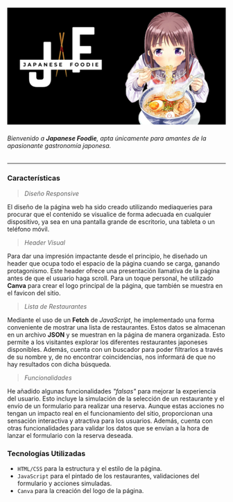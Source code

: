 ![Japanese Foodie](./images/page/presentation.png)

###### Bienvenido a **Japanese Foodie**, apta únicamente para amantes de la apasionante gastronomía japonesa.

---

### Características

>*Diseño Responsive*

El diseño de la página web ha sido creado utilizando mediaqueries para procurar que el contenido se visualice de forma adecuada en cualquier dispositivo, ya sea en una pantalla grande de escritorio, una tableta o un teléfono móvil.

>*Header Visual*

Para dar una impresión impactante desde el principio, he diseñado un header que ocupa todo el espacio de la página cuando se carga, ganando protagonismo. Este header ofrece una presentación llamativa de la página antes de que el usuario haga scroll. Para un toque personal, he utilizado **Canva** para crear el logo principal de la página, que también se muestra en el favicon del sitio.

>*Lista de Restaurantes*

Mediante el uso de un **Fetch** de *JavaScript*, he implementado una forma conveniente de mostrar una lista de restaurantes. Estos datos se almacenan en un archivo **JSON** y se muestran en la página de manera organizada. Esto permite a los visitantes explorar los diferentes restaurantes japoneses disponibles. Además, cuenta con un buscador para poder filtrarlos a través de su nombre y, de no encontrar coincidencias, nos informará de que no hay resultados con dicha búsqueda.

>*Funcionalidades*

He añadido algunas funcionalidades *"falsas"* para mejorar la experiencia del usuario. Esto incluye la simulación de la selección de un restaurante y el envío de un formulario para realizar una reserva. Aunque estas acciones no tengan un impacto real en el funcionamiento del sitio, proporcionan una sensación interactiva y atractiva para los usuarios. Además, cuenta con otras funcionalidades para validar los datos que se envían a la hora de lanzar el formulario con la reserva deseada.

### Tecnologías Utilizadas

- `HTML/CSS` para la estructura y el estilo de la página.
- `JavaScript` para el pintado de los restaurantes, validaciones del formulario y acciones simuladas.
- `Canva` para la creación del logo de la página.